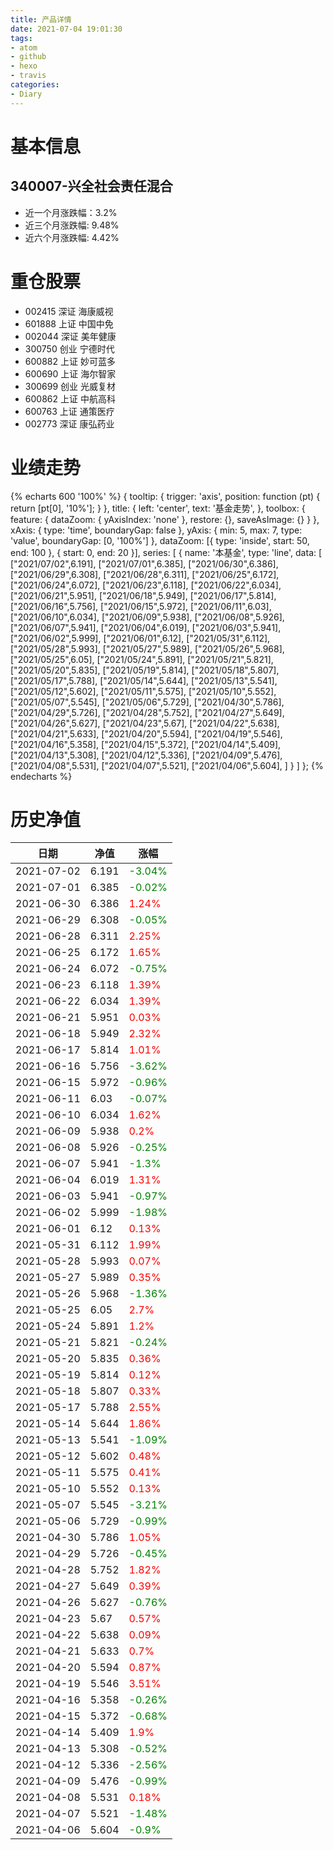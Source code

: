 ```yaml
---
title: 产品详情
date: 2021-07-04 19:01:30
tags:
- atom
- github
- hexo
- travis
categories:
- Diary
---
```


# 基本信息
## 340007-兴全社会责任混合
- 近一个月涨跌幅：3.2%
- 近三个月涨跌幅: 9.48%
- 近六个月涨跌幅: 4.42%

# 重仓股票
- 002415 深证 海康威视
- 601888 上证 中国中免
- 002044 深证 美年健康
- 300750 创业 宁德时代
- 600882 上证 妙可蓝多
- 600690 上证 海尔智家
- 300699 创业 光威复材
- 600862 上证 中航高科
- 600763 上证 通策医疗
- 002773 深证 康弘药业
# 业绩走势

{% echarts 600 '100%' %}
{
  tooltip: {
        trigger: 'axis',
        position: function (pt) {
            return [pt[0], '10%'];
        }
    },
    title: {
        left: 'center',
        text: '基金走势',
    },
    toolbox: {
        feature: {
            dataZoom: {
                yAxisIndex: 'none'
            },
            restore: {},
            saveAsImage: {}
        }
    },
    xAxis: {
        type: 'time',
        boundaryGap: false
    },
    yAxis: {
        min: 5,
        max: 7,
        type: 'value',
        boundaryGap: [0, '100%']
    },
    dataZoom: [{
        type: 'inside',
        start: 50,
        end: 100
    }, {
        start: 0,
        end: 20
    }],
    series: [
        {
            name: '本基金',
            type: 'line',
            data: [
["2021/07/02",6.191],
["2021/07/01",6.385],
["2021/06/30",6.386],
["2021/06/29",6.308],
["2021/06/28",6.311],
["2021/06/25",6.172],
["2021/06/24",6.072],
["2021/06/23",6.118],
["2021/06/22",6.034],
["2021/06/21",5.951],
["2021/06/18",5.949],
["2021/06/17",5.814],
["2021/06/16",5.756],
["2021/06/15",5.972],
["2021/06/11",6.03],
["2021/06/10",6.034],
["2021/06/09",5.938],
["2021/06/08",5.926],
["2021/06/07",5.941],
["2021/06/04",6.019],
["2021/06/03",5.941],
["2021/06/02",5.999],
["2021/06/01",6.12],
["2021/05/31",6.112],
["2021/05/28",5.993],
["2021/05/27",5.989],
["2021/05/26",5.968],
["2021/05/25",6.05],
["2021/05/24",5.891],
["2021/05/21",5.821],
["2021/05/20",5.835],
["2021/05/19",5.814],
["2021/05/18",5.807],
["2021/05/17",5.788],
["2021/05/14",5.644],
["2021/05/13",5.541],
["2021/05/12",5.602],
["2021/05/11",5.575],
["2021/05/10",5.552],
["2021/05/07",5.545],
["2021/05/06",5.729],
["2021/04/30",5.786],
["2021/04/29",5.726],
["2021/04/28",5.752],
["2021/04/27",5.649],
["2021/04/26",5.627],
["2021/04/23",5.67],
["2021/04/22",5.638],
["2021/04/21",5.633],
["2021/04/20",5.594],
["2021/04/19",5.546],
["2021/04/16",5.358],
["2021/04/15",5.372],
["2021/04/14",5.409],
["2021/04/13",5.308],
["2021/04/12",5.336],
["2021/04/09",5.476],
["2021/04/08",5.531],
["2021/04/07",5.521],
["2021/04/06",5.604],
]
        }
    ]
};
{% endecharts %}

# 历史净值

| 日期 | 净值 | 涨幅 |
| --- | --- | --- |
|2021-07-02|6.191|<font color=green>-3.04%</font>|
|2021-07-01|6.385|<font color=green>-0.02%</font>|
|2021-06-30|6.386|<font color=red>1.24%</font>|
|2021-06-29|6.308|<font color=green>-0.05%</font>|
|2021-06-28|6.311|<font color=red>2.25%</font>|
|2021-06-25|6.172|<font color=red>1.65%</font>|
|2021-06-24|6.072|<font color=green>-0.75%</font>|
|2021-06-23|6.118|<font color=red>1.39%</font>|
|2021-06-22|6.034|<font color=red>1.39%</font>|
|2021-06-21|5.951|<font color=red>0.03%</font>|
|2021-06-18|5.949|<font color=red>2.32%</font>|
|2021-06-17|5.814|<font color=red>1.01%</font>|
|2021-06-16|5.756|<font color=green>-3.62%</font>|
|2021-06-15|5.972|<font color=green>-0.96%</font>|
|2021-06-11|6.03|<font color=green>-0.07%</font>|
|2021-06-10|6.034|<font color=red>1.62%</font>|
|2021-06-09|5.938|<font color=red>0.2%</font>|
|2021-06-08|5.926|<font color=green>-0.25%</font>|
|2021-06-07|5.941|<font color=green>-1.3%</font>|
|2021-06-04|6.019|<font color=red>1.31%</font>|
|2021-06-03|5.941|<font color=green>-0.97%</font>|
|2021-06-02|5.999|<font color=green>-1.98%</font>|
|2021-06-01|6.12|<font color=red>0.13%</font>|
|2021-05-31|6.112|<font color=red>1.99%</font>|
|2021-05-28|5.993|<font color=red>0.07%</font>|
|2021-05-27|5.989|<font color=red>0.35%</font>|
|2021-05-26|5.968|<font color=green>-1.36%</font>|
|2021-05-25|6.05|<font color=red>2.7%</font>|
|2021-05-24|5.891|<font color=red>1.2%</font>|
|2021-05-21|5.821|<font color=green>-0.24%</font>|
|2021-05-20|5.835|<font color=red>0.36%</font>|
|2021-05-19|5.814|<font color=red>0.12%</font>|
|2021-05-18|5.807|<font color=red>0.33%</font>|
|2021-05-17|5.788|<font color=red>2.55%</font>|
|2021-05-14|5.644|<font color=red>1.86%</font>|
|2021-05-13|5.541|<font color=green>-1.09%</font>|
|2021-05-12|5.602|<font color=red>0.48%</font>|
|2021-05-11|5.575|<font color=red>0.41%</font>|
|2021-05-10|5.552|<font color=red>0.13%</font>|
|2021-05-07|5.545|<font color=green>-3.21%</font>|
|2021-05-06|5.729|<font color=green>-0.99%</font>|
|2021-04-30|5.786|<font color=red>1.05%</font>|
|2021-04-29|5.726|<font color=green>-0.45%</font>|
|2021-04-28|5.752|<font color=red>1.82%</font>|
|2021-04-27|5.649|<font color=red>0.39%</font>|
|2021-04-26|5.627|<font color=green>-0.76%</font>|
|2021-04-23|5.67|<font color=red>0.57%</font>|
|2021-04-22|5.638|<font color=red>0.09%</font>|
|2021-04-21|5.633|<font color=red>0.7%</font>|
|2021-04-20|5.594|<font color=red>0.87%</font>|
|2021-04-19|5.546|<font color=red>3.51%</font>|
|2021-04-16|5.358|<font color=green>-0.26%</font>|
|2021-04-15|5.372|<font color=green>-0.68%</font>|
|2021-04-14|5.409|<font color=red>1.9%</font>|
|2021-04-13|5.308|<font color=green>-0.52%</font>|
|2021-04-12|5.336|<font color=green>-2.56%</font>|
|2021-04-09|5.476|<font color=green>-0.99%</font>|
|2021-04-08|5.531|<font color=red>0.18%</font>|
|2021-04-07|5.521|<font color=green>-1.48%</font>|
|2021-04-06|5.604|<font color=green>-0.9%</font>|
